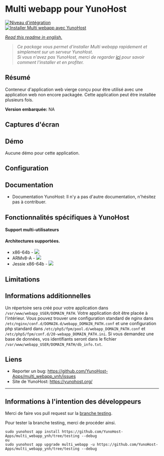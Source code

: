 # Multi webapp pour YunoHost

[![Niveau d'intégration](https://dash.yunohost.org/integration/multi_webapp.svg)](https://dash.yunohost.org/appci/app/multi_webapp)  
[![Installer Multi webapp avec YunoHost](https://install-app.yunohost.org/install-with-yunohost.png)](https://install-app.yunohost.org/?app=multi_webapp)

*[Read this readme in english.](./README.md)*

> *Ce package vous permet d'installer Multi webapp rapidement et simplement sur un serveur YunoHost.  
Si vous n'avez pas YunoHost, merci de regarder [ici](https://yunohost.org/#/install_fr) pour savoir comment l'installer et en profiter.*

## Résumé

Conteneur d'application web vierge conçu pour être utilisé avec une application web non encore packagée.
Cette application peut être installée plusieurs fois.

**Version embarquée:** NA

## Captures d'écran

## Démo

Aucune démo pour cette application.

## Configuration

## Documentation

 * Documentation YunoHost: Il n'y a pas d'autre documentation, n'hésitez pas à contribuer.

## Fonctionnalités spécifiques à YunoHost

#### Support multi-utilisateurs

#### Architectures supportées.

* x86-64b - [![](https://ci-apps.yunohost.org/ci/logs/multi_webapp%20%28Community%29.svg)](https://ci-apps.yunohost.org/ci/apps/multi_webapp/)
* ARMv8-A - [![](https://ci-apps-arm.yunohost.org/ci/logs/multi_webapp%20%28Community%29.svg)](https://ci-apps-arm.yunohost.org/ci/apps/multi_webapp/)
* Jessie x86-64b - [![](https://ci-stretch.nohost.me/ci/logs/multi_webapp%20%28Community%29.svg)](https://ci-stretch.nohost.me/ci/apps/multi_webapp/)

## Limitations

## Informations additionnelles

Un répertoire sera créé pour votre application dans `/var/www/webapp_USER/DOMAIN_PATH`. Votre application doit être placée à l'intérieur.
Vous pouvez trouver une configuration standard de nginx dans `/etc/nginx/conf.d/DOMAIN.d/webapp_DOMAIN_PATH.conf` et une configuration php standard dans `/etc/php5/fpm/pool.d/webapp_DOMAIN_PATH.conf` et `/etc/php5/fpm/conf.d/20-webapp_DOMAIN_PATH.ini`.
Si vous demandez une base de données, vos identifiants seront dans le fichier `/var/www/webapp_USER/DOMAIN_PATH/db_info.txt`.

## Liens

 * Reporter un bug: https://github.com/YunoHost-Apps/multi_webapp_ynh/issues
 * Site de YunoHost: https://yunohost.org/

---

Informations à l'intention des développeurs
----------------

Merci de faire vos pull request sur la [branche testing](https://github.com/YunoHost-Apps/multi_webapp_ynh/tree/testing).

Pour tester la branche testing, merci de procéder ainsi.
```
sudo yunohost app install https://github.com/YunoHost-Apps/multi_webapp_ynh/tree/testing --debug
ou
sudo yunohost app upgrade multi_webapp -u https://github.com/YunoHost-Apps/multi_webapp_ynh/tree/testing --debug
```
